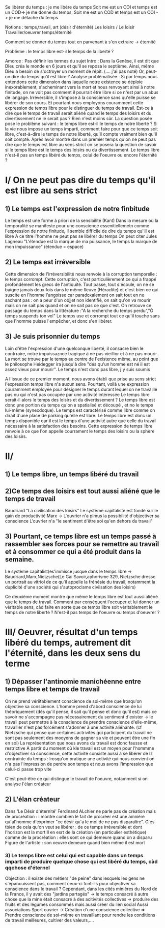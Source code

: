 Se libérer du temps : je me libère du temps
Soit me est  un COI et temps est un COD-> je me donne du temps,
Soit me est un COD et temps est un COI -> je me détache du temps

Notions : temps,travail, art (désir d'éternité)
Les loisirs / Le loisir
Travailler/oeuvrer
temps/éternité

Comment se donner du temps tout en parvenant à s'en extraire -> éternité

Problème : le temps libre est-il le temps de la liberté ?


Amorce : Pas définir les termes du sujet
Intro : Dans la Genèse, il est dit que DIeu créa le monde en 6 jours et qu'il se reposa le septième. Ainsi, même Dieu a besoin de s'octroyer un moment de répit. (.... j'ai pas noté) Or, peut-on dire du temps qu'il est libre ?
Analyse problématisée : Si par temps nous entendons cette dimension dans laquelle notre existence se déploie inexorablement, s'acheminant vers la mort et nous renvoyant ainsi à notre finitude, on ne voit pas comment il pourrait être libre si ce n'est par un abus de langage. Irréversible, il s'impose à la conscience sans qu'elle puisse se libérer de son cours. Et pourtant nous employons couramment cette expression de temps libre pour le distinguer du temps de travail. Est-ce à dire que le temps de travail serait aliéné quand le temps des loisirs et du divertissement ne le serait pas ? Rien n'est moins sûr. La question posée pose le problème suivant : le temps libre est-il le temps de notre liberté ? Si la vie nous impose un temps imparti, comment faire pour que ce temps soit libre, c'est-à-dire le temps de notre liberté, qu'il compte vraiment bien qu'il soit compté. Après avoir montré dans un premier temps qu'on ne peut pas dire que le temps est libre au sens strict on se posera la question de savoir si le temps libre est le temps des loisirs ou du divertissement. Le temps libre n'est-il pas un temps libéré  du temps, celui de l'oeuvre ou encore l'éternité ?

# I/ On ne peut pas dire du temps qu'il est libre au sens strict
## 1) Le temps est l'expression de notre finbitude
Le temps est une forme à priori de la sensibilité (Kant)
Dans la mesure où la temporalité se manifeste pour une conscience essenitiellemetn comme l'expression de notre finitude, il semble difficile de dire du temps qu'ill est libre
A ce titre l'homme ne peut pas se libérer du temps
On peut citer Jules Lagneau "L'étendue est la marque de ma puissance, le temps la marque de mon impuissance" (étendue = espace)
## 2) Le temps est irréversible
Cette dimension de l'irréversibilité nous renvoie à la corruption temporelle : le temps corrompt. Cette corruption, c'est particulièrement ce qui a frappé profondément les grecs de l'antiquité. Tout passe, tout s'écoule, on ne se baigne jamais deux fois dans le même fleuve (Héraclite) et c'est bien ce qui suscite en l'homme l'angoisse car paradoxalement on sait tout en ne sachant pas : on a peur d'un objjet non identifié, on sait qu'on va mourir mais on ne sait pas quand et on ne sait pas ce que c'est.
On retrouve ce passage du temps dans la littérature :"A la recherche du temps perdu","Ô temps suspends ton vol"
Le temps use et corrompt tout ce qu'il touche sans que l'homme puisse l'empêcher, et donc s'en libérer.
## 3) Je suis prisonnier du temps
Loin d'être l'expression d'une quelconque liberté, il consacre bien le contrraire, notre impuissaznce tragique à ne pas vieillior et à ne pas mourir . La mort se trouve par le temps   au centre de l'existence même, au point que le philosophe Heidegger ira jusqu'à dire "dés qu'un homme est né il est assez vieux pour mourir". Le temps n'est donc pas libre, j'y suis soumis

A l'issue de ce premier moment,  nous avons établi que prise au sens strict l'expression temps libre n'a aucun sens.
Pourtant, voilà une expression couramment employée pour désigner le temps durant lequel on ne travaille pas ou qui n'est pas occupée par une activité intéressée
Le temps libre serait-il alors le temps des loisirs et du divertissement ?
Le temps libre est donc une portion du temps qu'on a spatialisé et découpé , et no le temps lui-mếme (synecdoque). Le temps est caractérisé comme libre comme on dirait d'une place de parking qu'elle est libre. Le temps libre est donc un temps disponible car il est le temps d'une activité autre que celle du travail nécessaire à la satisfaction des besoins.
Cette expression de temps libre renvoie à ce que l'on appelle courrament le temps des loisirs ou la sphère des loisirs.
# II/
## 1) Le temps libre, un temps libéré du travail
## 2)Ce temps des loisirs est tout aussi aliéné que le temps de travail
Baudriard "La civilisation des loisirs"
Le système capitaliste est fondé sur le gain de productivité
Marx -> L'ouvrier n'a plmus la possibilité d'objectiver sa conscience
L'ouvrier n'a "le sentiment d'être soi qu'en dehors du travail"
## 3) Pourtant, ce temps libre est un temps passé à rassembler ses forces pour se remettre au travail et à consommer ce qui a été produit dans la semaine.
Le système capitalist(es'immisce jusque dans le temps libre -> Baudriard,Marx,Nietzsche(Le Gai Savoir,aphorisme 329, Nietzsche dresse un portrait au vitriol de ce qu'il appelle la frénésie du travail, notamment la duplicité d'une société qui s'autoproclame civiisation des loisirs)

Ce deuxième moment montre que même le temps libre est tout aussi aliéné que le temps de travail. Comment par conséquent l'occuper et lui donner un véritable sens, càd faire en sorte que ce temps libre soit véritablement le temps de notre liberté ? N'est-il pas temps de l'oeuvre ou  temps d'oeuvrer ?

# III/ Oeuvrer, résultat d'un temps libéré du temps, autrement dit l'éternité, dans les deux sens du terme
## 1) Dépasser l'antinomie manichéenne entre temps libre et temps de travail
On ne prend vériitablement conscience de soi-même que lrosqu'on objective sa conscience.  L'homme prend d'abord conscience de lui théoriquement (dés qu'il pense, il sait qu'il pense et donc qu'il est) mais ce savoir ne s'accompagne pas nécessairement du sentiment d'exister -> le travail peut permettre à la conscience de prendre conscience d'elle-même, travailler n'est pas forcément s'adonner à une activité aliénante. (cf Nietzsche qui pense que certaines actrivités qui participent du travail ne sont pas seulement des mooyens de gagner sa vie et peuvent être une fin en soi)
La représentation que nous avons du travail est donc fausse et restrictive
A partir du moment où kle travail est un moyen pour l'hommme d'objectiver sa conscience, cette activité consiste aussi à se libérer de lz ocntrainte du temps : lrosqu'on pratique une activité qui nous convient on n'a pas l'impression de perdre son temps et nous avons l'impression que celui-ci passe trop vite

C'est peut-être ce qui distingue le travail de l'oeuvre, notamment si on analyse l'élan créateur

## 2) L'élan créateur
Dans 'Le Désir d'éternité' Ferdinand ALchier ne parle pas de création mais de procréation : i  montre combien le fait de procréer est une amnière qu'al'homme d'exprimer "ce désir qu'a le moi de ne pas disparaître". C'es tbien de cela qu'on veut se libérer : de ce temps irréversible et dont l'horizon est la mort
Il en esrt de la création (en particulier esthétique) comme de la procréation : elles sont ce qui demeure quand on a disparu
Figure de l'artiste : son oeuvre demeure quand bien même il est mort

### 3) Le temps libre est celui qui est capable dans un temps imparti de produire quelque chose qui est libéré du temps, càd qqchose d'éternel

Objection : il existe des métiers "de peine" dans lesquels les gens ne s'épanouissent pas, comment ceux-ci font-ils pour objectiver sa conscience dans le travail ?
Cependant, dans les cités minières du Nord de la France, il y avait des "jardins partagés" -> le temps consacré à autre chose que la mine était consacré à des acitivités collectives -> produire des fruits et des légumes consommés mais aussi créer du lien social
Aussi associations Sport ouvrier
-> Création d'une conscience collective
=> Prendre conscience de soi-même en travaillant pour rendre les conditions de travail meilleures, cultiver des valeurs,....

